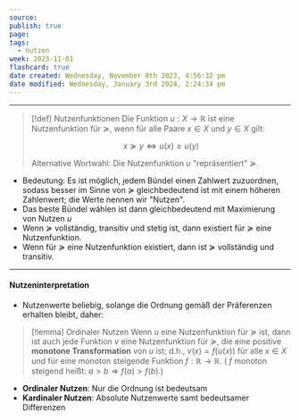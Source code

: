 ```yaml
---
source: 
publish: true
page: 
tags:
  - nutzen
week: 2023-11-01
flashcard: true
date created: Wednesday, November 8th 2023, 4:56:32 pm
date modified: Wednesday, January 3rd 2024, 2:24:34 pm
---
```

***

> [!def] Nutzenfunktionen
> Die Funktion $u: X \rightarrow \mathbb{R}$ ist eine Nutzenfunktion für $\succeq$, wenn für alle Paare $x \in X$ und $y \in X$ gilt:
>
> $$
> x \succeq y \Leftrightarrow u(x) \geq u(y)
> $$
>
> Alternative Wortwahl: Die Nutzenfunktion $u$ "repräsentiert" $\succeq$.

- Bedeutung: Es ist möglich, jedem Bündel einen Zahlwert zuzuordnen, sodass besser im Sinne von $\succeq$ gleichbedeutend ist mit einem höheren Zahlenwert; die Werte nennen wir "Nutzen".
- Das beste Bündel wählen ist dann gleichbedeutend mit Maximierung von Nutzen $u$
- Wenn $\succeq$ vollständig, transitiv und stetig ist, dann existiert für $\succeq$ eine Nutzenfunktion.
- Wenn für $\succeq$ eine Nutzenfunktion existiert, dann ist $\succeq$ vollständig und transitiv.

***
#### Nutzeninterpretation

- Nutzenwerte beliebig, solange die Ordnung gemäß der Präferenzen erhalten bleibt, daher:

> [!lemma] Ordinaler Nutzen
> Wenn $u$ eine Nutzenfunktion für $\succeq$ ist, dann ist auch jede Funktion $v$ eine Nutzenfunktion für $\succeq$, die eine positive **monotone Transformation** von $u$ ist; d.h., $v(x)=f(u(x))$ für alle $x \in X$ und für eine monoton steigende Funktion $f: \mathbb{R} \rightarrow \mathbb{R}$. ( $f$ monoton steigend heißt: $a>b \Rightarrow f(a)>f(b)$.)

- **Ordinaler Nutzen**: Nur die Ordnung ist bedeutsam
- **Kardinaler Nutzen**: Absolute Nutzenwerte samt bedeutsamer Differenzen

